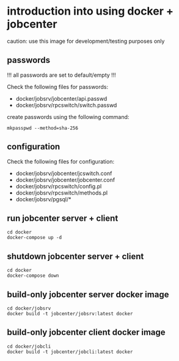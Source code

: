 # introduction into using docker + jobcenter

caution: use this image for development/testing purposes only

## passwords

  !!! all passwords are set to default/empty !!!

  Check the following files for passwords:
  
  * docker/jobsrv/jobcenter/api.passwd
  * docker/jobsrv/rpcswitch/switch.passwd

  create passwords using the following command:

    mkpasspwd --method=sha-256

## configuration

  Check the following files for configuration:
  
  * docker/jobsrv/jobcenter/jcswitch.conf
  * docker/jobsrv/jobcenter/jobcenter.conf
  * docker/jobsrv/rpcswitch/config.pl
  * docker/jobsrv/rpcswitch/methods.pl
  * docker/jobsrv/pgsql/*

## run jobcenter server + client

    cd docker
    docker-compose up -d

## shutdown jobcenter server + client

    cd docker
    docker-compose down

## build-only jobcenter server docker image

    cd docker/jobsrv
    docker build -t jobcenter/jobsrv:latest docker

## build-only jobcenter client docker image

    cd docker/jobcli
    docker build -t jobcenter/jobcli:latest docker
